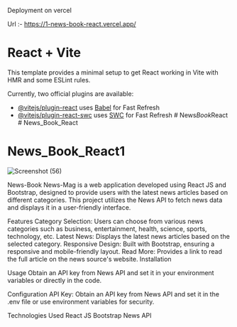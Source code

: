Deployment on vercel

Url :- https://1-news-book-react.vercel.app/
# React + Vite

This template provides a minimal setup to get React working in Vite with HMR and some ESLint rules.

Currently, two official plugins are available:

- [@vitejs/plugin-react](https://github.com/vitejs/vite-plugin-react/blob/main/packages/plugin-react/README.md) uses [Babel](https://babeljs.io/) for Fast Refresh
- [@vitejs/plugin-react-swc](https://github.com/vitejs/vite-plugin-react-swc) uses [SWC](https://swc.rs/) for Fast Refresh
#   N e w s _ B o o k _ R e a c t 
 
 # News_Book_React
# News_Book_React1

![Screenshot (56)](https://github.com/user-attachments/assets/b45cce6c-278f-4ca7-81f8-1204f635630a)

News-Book
News-Mag is a web application developed using React JS and Bootstrap, designed to provide users with the latest news articles based on different categories. This project utilizes the News API to fetch news data and displays it in a user-friendly interface.

Features
Category Selection: Users can choose from various news categories such as business, entertainment, health, science, sports, technology, etc.
Latest News: Displays the latest news articles based on the selected category.
Responsive Design: Built with Bootstrap, ensuring a responsive and mobile-friendly layout.
Read More: Provides a link to read the full article on the news source's website.
Installation

Usage
Obtain an API key from News API and set it in your environment variables or directly in the code.

Configuration
API Key: Obtain an API key from News API and set it in the .env file or use environment variables for security.

Technologies Used
React JS
Bootstrap
News API
